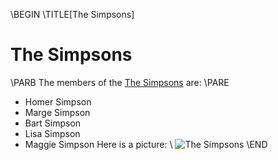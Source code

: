\BEGIN
\TITLE[The Simpsons]
# The Simpsons
\PARB
The members of the [The Simpsons](https://en.wikipedia.org/wiki/The_Simpsons) are:
\PARE
+ Homer Simpson
+ Marge Simpson
+ Bart Simpson
+ Lisa Simpson
+ Maggie Simpson
Here is a picture:
\\
![The Simpsons](https://upload.wikimedia.org/wikipedia/en/0/0d/Simpsons_FamilyPicture.png)
\END